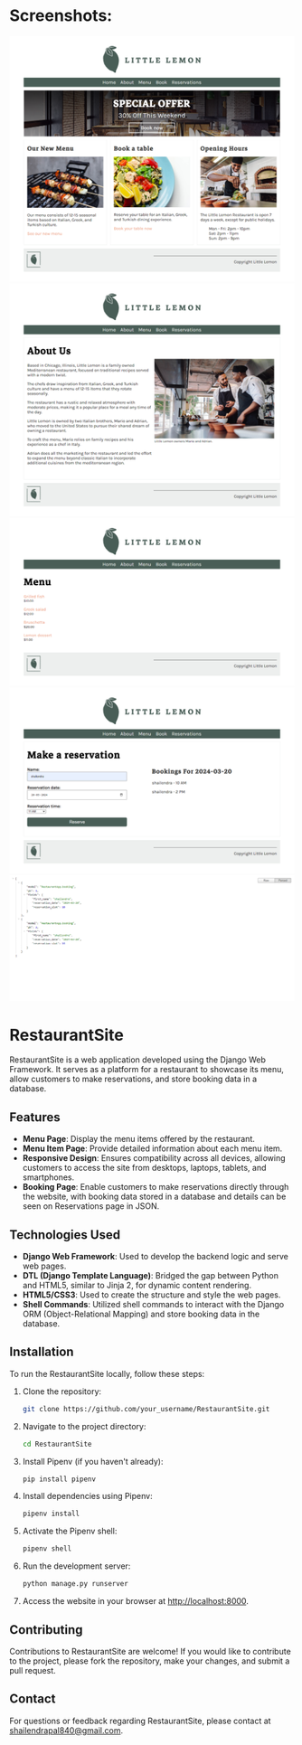 # Screenshots:
![Screenshot](Screenshots_of_RestaurantSite/Home.png)
![Screenshot](Screenshots_of_RestaurantSite/About.png)
![Screenshot](Screenshots_of_RestaurantSite/Menu.png)
![Screenshot](Screenshots_of_RestaurantSite/Book.png)
![Screenshot](Screenshots_of_RestaurantSite/Json_output.png)


# RestaurantSite

RestaurantSite is a web application developed using the Django Web Framework. It serves as a platform for a restaurant to showcase its menu, allow customers to make reservations, and store booking data in a database.

## Features

- **Menu Page**: Display the menu items offered by the restaurant.
- **Menu Item Page**: Provide detailed information about each menu item.
- **Responsive Design**: Ensures compatibility across all devices, allowing customers to access the site from desktops, laptops, tablets, and smartphones.
- **Booking Page**: Enable customers to make reservations directly through the website, with booking data stored in a database and details can be seen on Reservations page in JSON.

## Technologies Used

- **Django Web Framework**: Used to develop the backend logic and serve web pages.
- **DTL (Django Template Language)**: Bridged the gap between Python and HTML5, similar to Jinja 2, for dynamic content rendering.
- **HTML5/CSS3**: Used to create the structure and style the web pages.
- **Shell Commands**: Utilized shell commands to interact with the Django ORM (Object-Relational Mapping) and store booking data in the database.

## Installation

To run the RestaurantSite locally, follow these steps:

1. Clone the repository:

    ```bash
    git clone https://github.com/your_username/RestaurantSite.git
    ```

2. Navigate to the project directory:

    ```bash
    cd RestaurantSite
    ```


3. Install Pipenv (if you haven't already):

    ```bash
    pip install pipenv
    ```

4. Install dependencies using Pipenv:

    ```bash
    pipenv install
    ```

5. Activate the Pipenv shell:

    ```bash
    pipenv shell
    ```


6. Run the development server:

    ```bash
    python manage.py runserver
    ```

7. Access the website in your browser at [http://localhost:8000](http://localhost:8000).

## Contributing

Contributions to RestaurantSite are welcome! If you would like to contribute to the project, please fork the repository, make your changes, and submit a pull request.

## Contact

For questions or feedback regarding RestaurantSite, please contact at [shailendrapal840@gmail.com](mailto:shailendrapal840@gmail.com).
